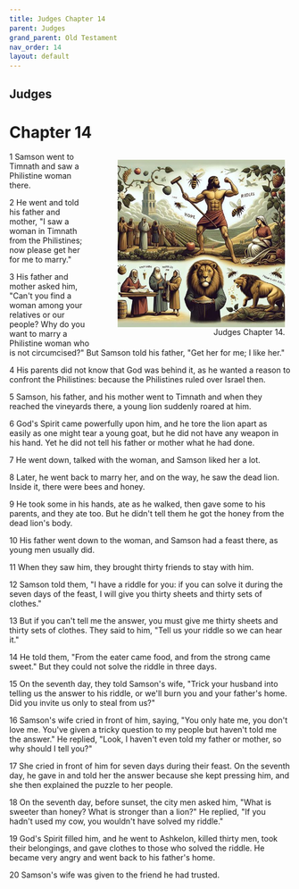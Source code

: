 ```yaml
---
title: Judges Chapter 14
parent: Judges
grand_parent: Old Testament
nav_order: 14
layout: default
---
```


## Judges

# Chapter 14

<figure style="float: right; margin-right: 10px;">
    <img src="/assets/Image/Judges/500/14.jpg" alt="Judges Chapter 14" style="width: 300px; height: 300px; float: right;padding-left: 10px;"/>
    <figcaption style="clear: both;text-align: right;">Judges Chapter 14.</figcaption>
</figure>
1 Samson went to Timnath and saw a Philistine woman there.

2 He went and told his father and mother, "I saw a woman in Timnath from the Philistines; now please get her for me to marry."

3 His father and mother asked him, "Can't you find a woman among your relatives or our people? Why do you want to marry a Philistine woman who is not circumcised?" But Samson told his father, "Get her for me; I like her."

4 His parents did not know that God was behind it, as he wanted a reason to confront the Philistines: because the Philistines ruled over Israel then.

5 Samson, his father, and his mother went to Timnath and when they reached the vineyards there, a young lion suddenly roared at him.

6 God's Spirit came powerfully upon him, and he tore the lion apart as easily as one might tear a young goat, but he did not have any weapon in his hand. Yet he did not tell his father or mother what he had done.

7 He went down, talked with the woman, and Samson liked her a lot.

8 Later, he went back to marry her, and on the way, he saw the dead lion. Inside it, there were bees and honey.

9 He took some in his hands, ate as he walked, then gave some to his parents, and they ate too. But he didn't tell them he got the honey from the dead lion's body.

10 His father went down to the woman, and Samson had a feast there, as young men usually did.

11 When they saw him, they brought thirty friends to stay with him.

12 Samson told them, "I have a riddle for you: if you can solve it during the seven days of the feast, I will give you thirty sheets and thirty sets of clothes."

13 But if you can't tell me the answer, you must give me thirty sheets and thirty sets of clothes. They said to him, "Tell us your riddle so we can hear it."

14 He told them, "From the eater came food, and from the strong came sweet." But they could not solve the riddle in three days.

15 On the seventh day, they told Samson's wife, "Trick your husband into telling us the answer to his riddle, or we'll burn you and your father's home. Did you invite us only to steal from us?"

16 Samson's wife cried in front of him, saying, "You only hate me, you don't love me. You've given a tricky question to my people but haven't told me the answer." He replied, "Look, I haven't even told my father or mother, so why should I tell you?"

17 She cried in front of him for seven days during their feast. On the seventh day, he gave in and told her the answer because she kept pressing him, and she then explained the puzzle to her people.

18 On the seventh day, before sunset, the city men asked him, "What is sweeter than honey? What is stronger than a lion?" He replied, "If you hadn't used my cow, you wouldn't have solved my riddle."

19 God's Spirit filled him, and he went to Ashkelon, killed thirty men, took their belongings, and gave clothes to those who solved the riddle. He became very angry and went back to his father's home.

20 Samson's wife was given to the friend he had trusted.


